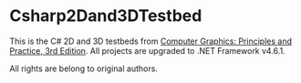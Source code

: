# Csharp2Dand3DTestbed

This is the C# 2D and 3D testbeds from [Computer Graphics: Principles and Practice, 3rd Edition](https://cgpp.net/). All projects are upgraded to .NET Framework v4.6.1.

All rights are belong to original authors.
